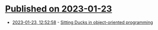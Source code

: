 # [Published on 2023-01-23](index.md)

* [2023-01-23, 12:52:58](https://lobste.rs/s/tnnzce/sitting_ducks_object_oriented) - [Sitting Ducks in object-oriented programming](https://www.theabstraction.space/p/sitting-ducks-)
